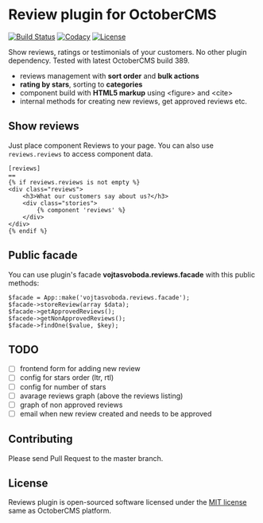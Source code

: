 # Review plugin for OctoberCMS

[![Build Status](https://scrutinizer-ci.com/g/vojtasvoboda/oc-reviews-plugin/badges/build.png?b=master)](https://scrutinizer-ci.com/g/vojtasvoboda/oc-reviews-plugin/build-status/master)
[![Codacy](https://img.shields.io/codacy/60a4250bf80740808d007c3338e3f745.svg)](https://www.codacy.com/app/vojtasvoboda/oc-reservations-plugin)
[![License](https://img.shields.io/badge/license-MIT-blue.svg)](https://github.com/vojtasvoboda/oc-reviews-plugin/blob/master/LICENSE)

Show reviews, ratings or testimonials of your customers. No other plugin dependency. Tested with latest OctoberCMS build 389.

- reviews management with **sort order** and **bulk actions**
- **rating by stars**, sorting to **categories**
- component build with **HTML5 markup** using \<figure\> and \<cite\>
- internal methods for creating new reviews, get approved reviews etc.

## Show reviews

Just place component Reviews to your page. You can also use `reviews.reviews` to access component data.

```
[reviews]
==
{% if reviews.reviews is not empty %}
<div class="reviews">
    <h3>What our customers say about us?</h3>
    <div class="stories">
        {% component 'reviews' %}
    </div>
</div>
{% endif %}
```

## Public facade

You can use plugin's facade **vojtasvoboda.reviews.facade** with this public methods:

```
$facade = App::make('vojtasvoboda.reviews.facade');
$facade->storeReview(array $data);
$facade->getApprovedReviews();
$facede->getNonApprovedReviews();
$facade->findOne($value, $key);
```

## TODO

- [ ] frontend form for adding new review
- [ ] config for stars order (ltr, rtl)
- [ ] config for number of stars
- [ ] avarage reviews graph (above the reviews listing)
- [ ] graph of non approved reviews
- [ ] email when new review created and needs to be approved

## Contributing

Please send Pull Request to the master branch.

## License

Reviews plugin is open-sourced software licensed under the [MIT license](http://opensource.org/licenses/MIT) same as OctoberCMS platform.
